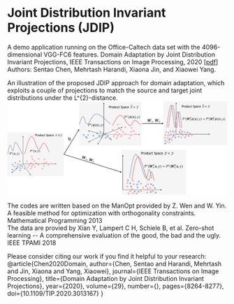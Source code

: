 # Joint Distribution Invariant Projections (JDIP)


A demo application running on the Office-Caltech data set with the 4096-dimensional VGG-FC6 features.
Domain Adaptation by Joint Distribution Invariant Projections, IEEE Transactions on Image Processing, 2020 [[pdf](https://ieeexplore.ieee.org/document/9159880)]  
Authors: Sentao Chen, Mehrtash Harandi, Xiaona Jin, and Xiaowei Yang.  

An illustration of the proposed JDIP approach for domain adaptation, which exploits a couple of projections to match the source and target joint distributions under the L^{2}-distance.   
![procedure](procedure.jpg)

The codes are written based on the ManOpt provided by Z. Wen and W. Yin. A feasible method for optimization with orthogonality constraints. Mathematical Programming 2013  
The data are provied by Xian Y, Lampert C H, Schiele B, et al. Zero-shot learning -- A comprehensive evaluation of the good, the bad and the ugly. IEEE TPAMI 2018  

Please consider citing our work if you find it helpful to your research:  
@article{Chen2020Domain,
author={Chen, Sentao and Harandi, Mehrtash and Jin, Xiaona and Yang, Xiaowei},
journal={IEEE Transactions on Image Processing}, 
title={Domain Adaptation by Joint Distribution Invariant Projections}, 
year={2020},
volume={29},
number={},
pages={8264-8277},
doi={10.1109/TIP.2020.3013167}
}
